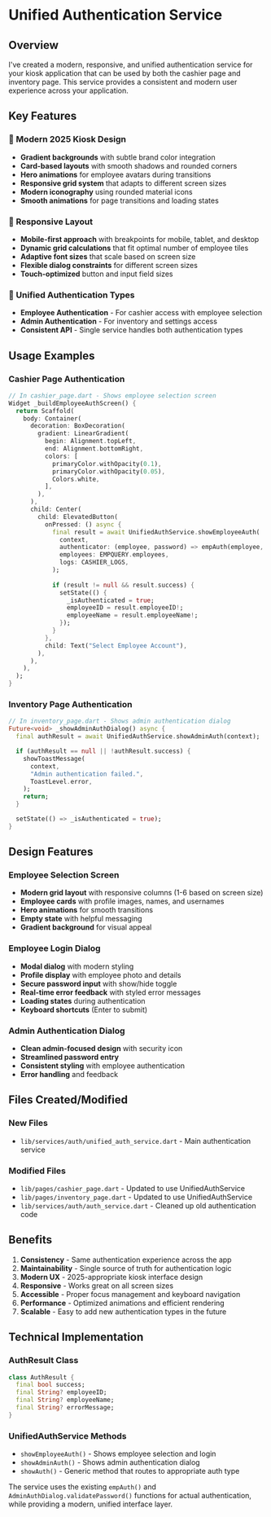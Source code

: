 # Unified Authentication Service

## Overview

I've created a modern, responsive, and unified authentication service for your kiosk application that can be used by both the cashier page and inventory page. This service provides a consistent and modern user experience across your application.

## Key Features

### 🎨 Modern 2025 Kiosk Design
- **Gradient backgrounds** with subtle brand color integration
- **Card-based layouts** with smooth shadows and rounded corners
- **Hero animations** for employee avatars during transitions
- **Responsive grid system** that adapts to different screen sizes
- **Modern iconography** using rounded material icons
- **Smooth animations** for page transitions and loading states

### 📱 Responsive Layout
- **Mobile-first approach** with breakpoints for mobile, tablet, and desktop
- **Dynamic grid calculations** that fit optimal number of employee tiles
- **Adaptive font sizes** that scale based on screen size
- **Flexible dialog constraints** for different screen sizes
- **Touch-optimized** button and input field sizes

### 🔐 Unified Authentication Types
- **Employee Authentication** - For cashier access with employee selection
- **Admin Authentication** - For inventory and settings access
- **Consistent API** - Single service handles both authentication types

## Usage Examples

### Cashier Page Authentication
```dart
// In cashier_page.dart - Shows employee selection screen
Widget _buildEmployeeAuthScreen() {
  return Scaffold(
    body: Container(
      decoration: BoxDecoration(
        gradient: LinearGradient(
          begin: Alignment.topLeft,
          end: Alignment.bottomRight,
          colors: [
            primaryColor.withOpacity(0.1),
            primaryColor.withOpacity(0.05),
            Colors.white,
          ],
        ),
      ),
      child: Center(
        child: ElevatedButton(
          onPressed: () async {
            final result = await UnifiedAuthService.showEmployeeAuth(
              context,
              authenticator: (employee, password) => empAuth(employee, password, LOGS: CASHIER_LOGS),
              employees: EMPQUERY.employees,
              logs: CASHIER_LOGS,
            );
            
            if (result != null && result.success) {
              setState(() {
                _isAuthenticated = true;
                employeeID = result.employeeID!;
                employeeName = result.employeeName!;
              });
            }
          },
          child: Text("Select Employee Account"),
        ),
      ),
    ),
  );
}
```

### Inventory Page Authentication
```dart
// In inventory_page.dart - Shows admin authentication dialog
Future<void> _showAdminAuthDialog() async {
  final authResult = await UnifiedAuthService.showAdminAuth(context);

  if (authResult == null || !authResult.success) {
    showToastMessage(
      context,
      "Admin authentication failed.",
      ToastLevel.error,
    );
    return;
  }

  setState(() => _isAuthenticated = true);
}
```

## Design Features

### Employee Selection Screen
- **Modern grid layout** with responsive columns (1-6 based on screen size)
- **Employee cards** with profile images, names, and usernames
- **Hero animations** for smooth transitions
- **Empty state** with helpful messaging
- **Gradient background** for visual appeal

### Employee Login Dialog
- **Modal dialog** with modern styling
- **Profile display** with employee photo and details
- **Secure password input** with show/hide toggle
- **Real-time error feedback** with styled error messages
- **Loading states** during authentication
- **Keyboard shortcuts** (Enter to submit)

### Admin Authentication Dialog
- **Clean admin-focused design** with security icon
- **Streamlined password entry**
- **Consistent styling** with employee authentication
- **Error handling** and feedback

## Files Created/Modified

### New Files
- `lib/services/auth/unified_auth_service.dart` - Main authentication service

### Modified Files
- `lib/pages/cashier_page.dart` - Updated to use UnifiedAuthService
- `lib/pages/inventory_page.dart` - Updated to use UnifiedAuthService
- `lib/services/auth/auth_service.dart` - Cleaned up old authentication code

## Benefits

1. **Consistency** - Same authentication experience across the app
2. **Maintainability** - Single source of truth for authentication logic
3. **Modern UX** - 2025-appropriate kiosk interface design
4. **Responsive** - Works great on all screen sizes
5. **Accessible** - Proper focus management and keyboard navigation
6. **Performance** - Optimized animations and efficient rendering
7. **Scalable** - Easy to add new authentication types in the future

## Technical Implementation

### AuthResult Class
```dart
class AuthResult {
  final bool success;
  final String? employeeID;
  final String? employeeName;
  final String? errorMessage;
}
```

### UnifiedAuthService Methods
- `showEmployeeAuth()` - Shows employee selection and login
- `showAdminAuth()` - Shows admin authentication dialog
- `showAuth()` - Generic method that routes to appropriate auth type

The service uses the existing `empAuth()` and `AdminAuthDialog.validatePassword()` functions for actual authentication, while providing a modern, unified interface layer.
